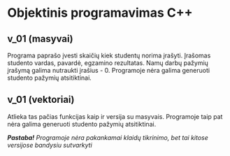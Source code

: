 # Objektinis programavimas C++
## v_01 (masyvai)
Programa paprašo įvesti skaičių kiek studentų norima įrašyti. Įrašomas studento vardas, pavardė, egzamino rezultatas. Namų darbų pažymių įrašymą galima nutraukti įrašius - 0.
Programoje nėra galima generuoti studento pažymių atsitiktinai.

## v_01 (vektoriai)
Atlieka tas pačias funkcijas kaip ir versija su masyvais.
Programoje taip pat nėra galima generuoti  studento pažymių atsitiktinai.

***Pastaba!***
*Programoje nėra pakankamai klaidų tikrinimo, bet tai kitose versijose bandysiu sutvarkyti*
